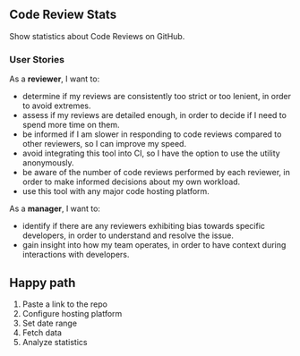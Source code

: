 ## Code Review Stats

Show statistics about Code Reviews on GitHub.

### User Stories

As a **reviewer**, I want to:

- determine if my reviews are consistently too strict or too lenient, in order to avoid extremes.
- assess if my reviews are detailed enough, in order to decide if I need to spend more time on them.
- be informed if I am slower in responding to code reviews compared to other reviewers, so I can improve my speed.
- avoid integrating this tool into CI, so I have the option to use the utility anonymously.
- be aware of the number of code reviews performed by each reviewer, in order to make informed decisions about my own workload.
- use this tool with any major code hosting platform.

As a **manager**, I want to:
- identify if there are any reviewers exhibiting bias towards specific developers, in order to understand and resolve the issue.
- gain insight into how my team operates, in order to have context during interactions with developers.

## Happy path
1. Paste a link to the repo
2. Configure hosting platform
3. Set date range
4. Fetch data
5. Analyze statistics
